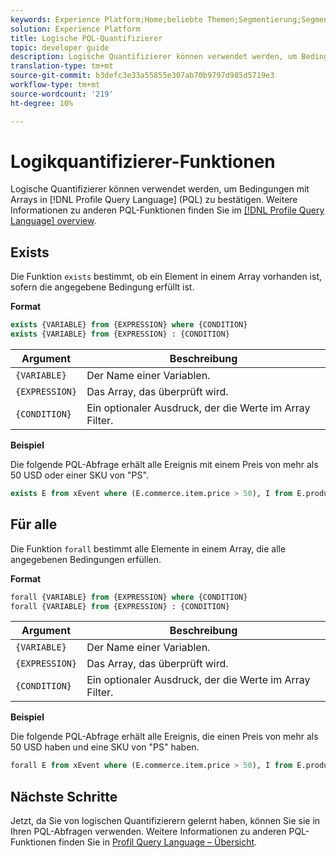 ```yaml
---
keywords: Experience Platform;Home;beliebte Themen;Segmentierung;Segmentierung;Segmentierungsdienst;pql;PQL;Sprache der Profil-Abfrage;Logische Quantifizierer;Logischer Quantifizierer;
solution: Experience Platform
title: Logische PQL-Quantifizierer
topic: developer guide
description: Logische Quantifizierer können verwendet werden, um Bedingungen mit Arrays in Profil Abfrage Language (PQL) zu erlangen.
translation-type: tm+mt
source-git-commit: b3defc3e33a55855e307ab70b9797d985d5719e3
workflow-type: tm+mt
source-wordcount: '219'
ht-degree: 10%

---
```



# Logikquantifizierer-Funktionen

Logische Quantifizierer können verwendet werden, um Bedingungen mit Arrays in [!DNL Profile Query Language] (PQL) zu bestätigen. Weitere Informationen zu anderen PQL-Funktionen finden Sie im [[!DNL Profile Query Language] overview](./overview.md).

## Exists

Die Funktion `exists` bestimmt, ob ein Element in einem Array vorhanden ist, sofern die angegebene Bedingung erfüllt ist.

**Format**

```sql
exists {VARIABLE} from {EXPRESSION} where {CONDITION}
exists {VARIABLE} from {EXPRESSION} : {CONDITION}
```

| Argument | Beschreibung |
| ---------- | ----------- |
| `{VARIABLE}` | Der Name einer Variablen. |
| `{EXPRESSION}` | Das Array, das überprüft wird. |
| `{CONDITION}` | Ein optionaler Ausdruck, der die Werte im Array Filter. |

**Beispiel**

Die folgende PQL-Abfrage erhält alle Ereignis mit einem Preis von mehr als 50 USD oder einer SKU von &quot;PS&quot;.

```sql
exists E from xEvent where (E.commerce.item.price > 50), I from E.productListItems where I.SKU = "PS"
```

## Für alle

Die Funktion `forall` bestimmt alle Elemente in einem Array, die alle angegebenen Bedingungen erfüllen.

**Format**

```sql
forall {VARIABLE} from {EXPRESSION} where {CONDITION}
forall {VARIABLE} from {EXPRESSION} : {CONDITION}
```

| Argument | Beschreibung |
| ---------- | ----------- |
| `{VARIABLE}` | Der Name einer Variablen. |
| `{EXPRESSION}` | Das Array, das überprüft wird. |
| `{CONDITION}` | Ein optionaler Ausdruck, der die Werte im Array Filter. |

**Beispiel**

Die folgende PQL-Abfrage erhält alle Ereignis, die einen Preis von mehr als 50 USD haben und eine SKU von &quot;PS&quot; haben.

```sql
forall E from xEvent where (E.commerce.item.price > 50), I from E.productListItems where I.SKU = "PS"
```

## Nächste Schritte

Jetzt, da Sie von logischen Quantifizierern gelernt haben, können Sie sie in Ihren PQL-Abfragen verwenden. Weitere Informationen zu anderen PQL-Funktionen finden Sie in [Profil Query Language – Übersicht](./overview.md).

